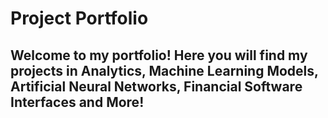 # Project Portfolio
## Welcome to my portfolio! Here you will find my projects in Analytics, Machine Learning Models, Artificial Neural Networks, Financial Software Interfaces and More!

